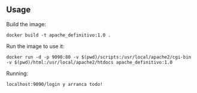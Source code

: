 ## Usage

Build the image:

```
docker build -t apache_definitivo:1.0 .
```

Run the image to use it:

```
docker run -d -p 9090:80 -v $(pwd)/scripts:/usr/local/apache2/cgi-bin -v $(pwd)/html:/usr/local/apache2/htdocs apache_definitivo:1.0
```

Running:

```
localhost:9090/login y arranca todo!
```
